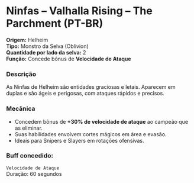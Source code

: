 # Ninfas – Valhalla Rising – The Parchment (PT-BR)

**Origem:** Helheim  
**Tipo:** Monstro da Selva (Oblivion)  
**Quantidade por lado da selva:** 2  
**Função:** Concede bônus de **Velocidade de Ataque**

### Descrição
As Ninfas de Helheim são entidades graciosas e letais. Aparecem em duplas e são ágeis e perigosas, com ataques rápidos e precisos.

### Mecânica
- Concedem bônus de **+30% de velocidade de ataque** ao campeão que as eliminar.
- Suas habilidades envolvem cortes mágicos em área e evasão.
- Ideais para Snipers e Slayers em rotações ofensivas.

### Buff concedido:
`Velocidade de Ataque`  
Duração: 60 segundos
